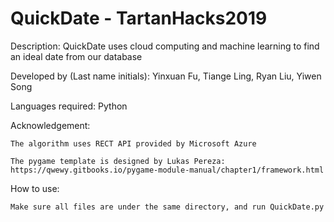 # QuickDate - TartanHacks2019

Description: QuickDate uses cloud computing and machine learning to find an ideal date from our database

Developed by (Last name initials): Yinxuan Fu, Tiange Ling, Ryan Liu, Yiwen Song

Languages required: Python

Acknowledgement: 
	
	The algorithm uses RECT API provided by Microsoft Azure
	
	The pygame template is designed by Lukas Pereza: 
	https://qwewy.gitbooks.io/pygame-module-manual/chapter1/framework.html

How to use:

	Make sure all files are under the same directory, and run QuickDate.py